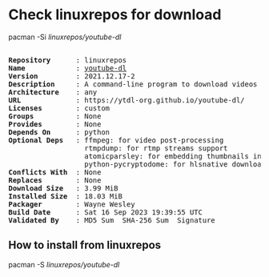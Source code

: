 # Check linuxrepos for download

pacman -Si *linuxrepos/youtube-dl*

<div class="highlight"><pre class="highlight"><text>
<b>Repository</b>      : linuxrepos
<b>Name</b>            : <a href="../../x86_64/youtube-dl-2021.12.17-2-any.pkg.tar.zst">youtube-dl</a>
<b>Version</b>         : 2021.12.17-2
<b>Description</b>     : A command-line program to download videos from YouTube.com and a few more sites
<b>Architecture</b>    : any
<b>URL</b>             : https://ytdl-org.github.io/youtube-dl/
<b>Licenses</b>        : custom
<b>Groups</b>          : None
<b>Provides</b>        : None
<b>Depends On</b>      : python
<b>Optional Deps</b>   : ffmpeg: for video post-processing
                  rtmpdump: for rtmp streams support
                  atomicparsley: for embedding thumbnails into m4a files
                  python-pycryptodome: for hlsnative downloader
<b>Conflicts With</b>  : None
<b>Replaces</b>        : None
<b>Download Size</b>   : 3.99 MiB
<b>Installed Size</b>  : 18.03 MiB
<b>Packager</b>        : Wayne Wesley <wayne6324@gmail.com>
<b>Build Date</b>      : Sat 16 Sep 2023 19:39:55 UTC
<b>Validated By</b>    : MD5 Sum  SHA-256 Sum  Signature
</text></pre></div>

## How to install from linuxrepos

pacman -S *linuxrepos/youtube-dl*
